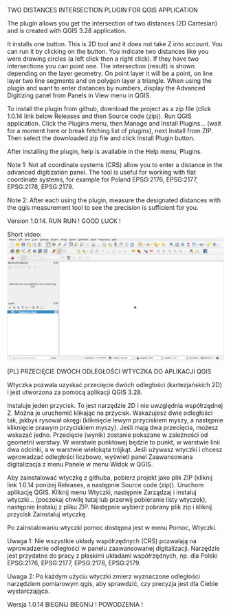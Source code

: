 TWO DISTANCES INTERSECTION PLUGIN FOR QGIS APPLICATION

The plugin allows you get the intersection of two distances (2D Cartesian) and is created with QGIS 3.28 application.

It installs one button. This is 2D tool and it does not take Z into account. You can run it by clicking on the button. You indicate two distances like you were drawing circles (a left click then a right click). If they have two intersections you can point one. The intersection (result) is shown depending on the layer geometry. On point layer it will be a point, on line layer two line segments and on polygon layer a triangle. When using the plugin and want to enter distances by numbers, display the Advanced Digitizing panel from Panels in View menu in QGIS.

To install the plugin from github, download the project as a zip file (click 1.0.14 link below Releases and then Source code (zip)). Run QGIS application. Click the Plugins menu, then Manage and Install Plugins... (wait for a moment here or break fetching list of plugins), next Install from ZIP. Then select the downloaded zip file and click Install Plugin button.

After installing the plugin, help is available in the Help menu, Plugins.

Note 1: Not all coordinate systems (CRS) allow you to enter a distance in the advanced digitization panel. The tool is useful for working with flat coordinate systems, for example for Poland EPSG:2176, EPSG:2177, EPSG:2178, EPSG:2179.

Note 2: After each using the plugin, measure the designated distances with the qgis measurement tool to see the precision is sufficient for you.

Version 1.0.14. RUN RUN ! GOOD LUCK !

Short video:
![Two-distances-intersection-plugin](first_look.gif)

[PL]
PRZECIĘCIE DWÓCH ODLEGŁOŚCI WTYCZKA DO APLIKACJI QGIS

Wtyczka pozwala uzyskać przecięcie dwóch odległości (kartezjańskich 2D) i jest utworzona za pomocą aplikacji QGIS 3.28.

Instaluje jeden przycisk. To jest narzędzie 2D i nie uwzględnia współrzędnej Z. Można je uruchomić klikając na przycisk. Wskazujesz dwie odległości tak, jakbyś rysował okręgi (kliknięcie lewym przyciskiem myszy, a następnie kliknięcie prawym przyciskiem myszy). Jeśli mają dwa przecięcia, możesz wskazać jedno. Przecięcie (wynik) zostanie pokazane w zależności od geometrii warstwy. W warstwie punktowej będzie to punkt, w warstwie linii dwa odcinki, a w warstwie wielokąta trójkąt. Jeśli używasz wtyczki i chcesz wprowadzać odległości liczbowo, wyświetl panel Zaawansowana digitalizacja z menu Panele w menu Widok w QGIS.

Aby zainstalować wtyczkę z githuba, pobierz projekt jako plik ZIP (kliknij link 1.0.14 poniżej Releases, a następnie Source code (zip)). Uruchom aplikację QGIS. Kliknij menu Wtyczki, następnie Zarządzaj i instaluj wtyczki... (poczekaj chwilę tutaj lub przerwij pobieranie listy wtyczek), następnie Instaluj z pliku ZIP. Następnie wybierz pobrany plik zip i kliknij przycisk Zainstaluj wtyczkę.

Po zainstalowaniu wtyczki pomoc dostępna jest w menu Pomoc, Wtyczki.

Uwaga 1: Nie wszystkie układy współrzędnych (CRS) pozwalają na wprowadzenie odległości w panelu zaawansowanej digitalizacji. Narzędzie jest przydatne do pracy z płaskimi układami współrzędnych, np. dla Polski EPSG:2176, EPSG:2177, EPSG:2178, EPSG:2179.

Uwaga 2: Po każdym użyciu wtyczki zmierz wyznaczone odległości narzędziem pomiarowym qgis, aby sprawdzić, czy precyzja jest dla Ciebie wystarczająca.

Wersja 1.0.14 BIEGNIJ BIEGNIJ ! POWODZENIA !
